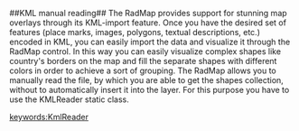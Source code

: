 ##KML manual reading##
The RadMap provides support for stunning map overlays through its KML-import feature. Once you have the desired set of features (place marks, images, polygons, textual descriptions, etc.) encoded in KML, you can easily import the data and visualize it through the RadMap control. In this way you can easily visualize complex shapes like country's borders on the map and fill the separate shapes with different colors in order to achieve a sort of grouping.
The RadMap allows you to manually read the file, by which you are able to get the shapes collection, without to automatically insert it into the layer. For this purpose you have to use the KMLReader static class.

<keywords:KmlReader>
